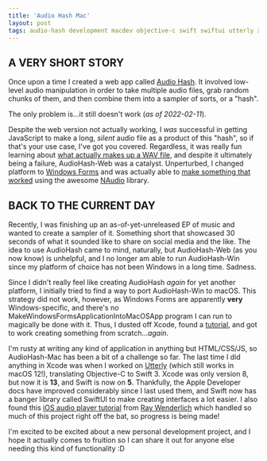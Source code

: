 ```yaml
---
title: 'Audio Hash Mac'
layout: post
tags: audio-hash development macdev objective-c swift swiftui utterly xcode
---
```


## A VERY SHORT STORY

Once upon a time I created a web app called [Audio Hash](https://neb.host/audiohash). It involved low-level audio manipulation in order to take multiple audio files, grab random chunks of them, and then combine them into a sampler of sorts, or a "hash".

The only problem is...it still doesn't work (_as of 2022-02-11_).

<!--more-->

Despite the web version not actually working, I _was_ successful in getting JavaScript to make a long, _silent_ audio file as a product of this "hash", so if that's your use case, I've got you covered. Regardless, it was really fun learning about [what actually makes up a WAV file](https://github.com/michaelchadwick/audiohash-web/blob/master/assets/js/app/audiohash.js#L95-L129), and despite it ultimately being a failure, AudioHash-Web was a catalyst. Unperturbed, I changed platform to [Windows Forms](https://docs.microsoft.com/en-us/previous-versions/visualstudio/visual-studio-2010/ms229601(v=vs.100)) and was actually able to [make something that worked](https://github.com/michaelchadwick/audiohash-win) using the awesome [NAudio](https://github.com/naudio/NAudio) library.

## BACK TO THE CURRENT DAY

Recently, I was finishing up an as-of-yet-unreleased EP of music and wanted to create a sampler of it. Something short that showcased 30 seconds of what it sounded like to share on social media and the like. The idea to use AudioHash came to mind, naturally, but AudioHash-Web (as you now know) is unhelpful, and I no longer am able to run AudioHash-Win since my platform of choice has not been Windows in a long time. Sadness.

Since I didn't really feel like creating AudioHash _again_ for yet another platform, I initially tried to find a way to port AudioHash-Win to macOS. This strategy did not work, however, as Windows Forms are apparently **very** Windows-specific, and there's no MakeWindowsFormsApplicationIntoMacOSApp program I can run to magically be done with it. Thus, I dusted off Xcode, found a [tutorial](https://developer.apple.com/tutorials/swiftui/), and got to work creating something from scratch..._again_.

I'm rusty at writing any kind of application in anything but HTML/CSS/JS, so AudioHash-Mac has been a bit of a challenge so far. The last time I did anything in Xcode was when I worked on [Utterly](https://github.com/michaelchadwick/utterly) (which still works in macOS 12!), translating Objective-C to Swift 3. Xcode was only version 8, but now it is **13**, and Swift is now on **5**. Thankfully, the Apple Developer docs have improved considerably since I last used them, and Swift now has a banger library called SwiftUI to make creating interfaces a lot easier. I also found this [iOS audio player tutorial](https://www.raywenderlich.com/21672160-avaudioengine-tutorial-for-ios-getting-started) from [Ray Wenderlich](https://raywenderlich.com) which handled so much of this project right off the bat, so progress is being made!

I'm excited to be excited about a new personal development project, and I hope it actually comes to fruition so I can share it out for anyone else needing this kind of functionality :D
